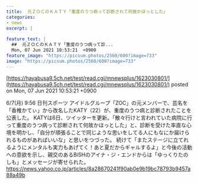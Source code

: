 ```yaml
---
title:  元ＺＯＣのＫＡＴＹ「重度のうつ病って診断されて何故かほっとした」  
categories:
- news
excerpt: |
  
feature_text: |
  ##  元ＺＯＣのＫＡＴＹ「重度のうつ病って診...
  Mon, 07 Jun 2021 10:53:21  +0900
feature_image: "https://picsum.photos/2560/600?image=733"
image: "https://picsum.photos/2560/600?image=733"
---
```


[https://hayabusa9.5ch.net/test/read.cgi/mnewsplus/1623030801/](https://hayabusa9.5ch.net/test/read.cgi/mnewsplus/1623030801/)
posted on Mon, 07 Jun 2021 10:53:21  +0900

<!--more-->

6/7(月) 9:56 日刊スポーツ アイドルグループ「ZOC」の元メンバーで、芸名を「香椎かてぃ」から改名したKATY（22）が、重度のうつ病と診断されたことを公表した。 KATYは6日、ツイッターを更新。「散々行けと言われていた病院に行って重度のうつ病って診断されて何故かほっとした」と、診断を受けた率直な心境を明かし、「自分が頑張ることで同じような思いをしてる人にもなにか届けられるものがあればいいな」と思いをつづった。 続けて「またステージに立てれるようにメンタルも実力もあげてく！あと夏だからギャルするよ」と今後の活動への意欲を示し、親交のあるBiSHのアイナ・ジ・エンドからは「ゆっくりたのしも」とメッセージが寄せられた。 https://news.yahoo.co.jp/articles/8a28670241f90ab0e9b19bc78793b9457a88a49b
